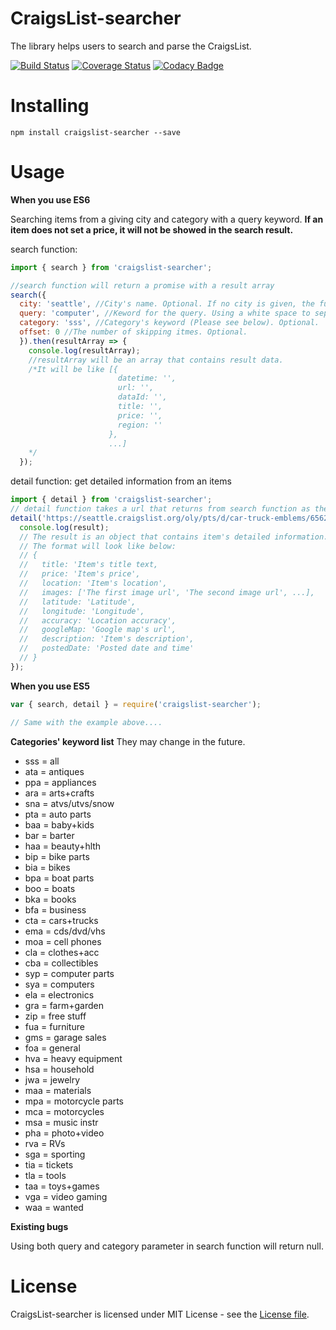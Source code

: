 # CraigsList-searcher

The library helps users to search and parse the CraigsList.

[![Build Status](https://travis-ci.org/PengWang0316/CraigslistSearcher.svg?branch=master)](https://travis-ci.org/PengWang0316/CraigslistSearcher) [![Coverage Status](https://coveralls.io/repos/github/PengWang0316/CraigslistSearcher/badge.svg?branch=master)](https://coveralls.io/github/PengWang0316/CraigslistSearcher?branch=master) [![Codacy Badge](https://api.codacy.com/project/badge/Grade/11801ff3af51468a88733665f3e2eac8)](https://www.codacy.com/app/PengWang0316/CraigslistSearcher?utm_source=github.com&amp;utm_medium=referral&amp;utm_content=PengWang0316/CraigslistSearcher&amp;utm_campaign=Badge_Grade)

# Installing

```
npm install craigslist-searcher --save
```

# Usage

**When you use ES6**

Searching items from a giving city and category with a query keyword.
**If an item does not set a price, it will not be showed in the search result.**

search function:
```javascript
import { search } from 'craigslist-searcher';

//search function will return a promise with a result array
search({
  city: 'seattle', //City's name. Optional. If no city is given, the function will search worldwidely.
  query: 'computer', //Keword for the query. Using a white space to separate multiple key words. (e.g. 'computer book')  Optional.
  category: 'sss', //Category's keyword (Please see below). Optional.
  offset: 0 //The number of skipping itmes. Optional.
  }).then(resultArray => {
    console.log(resultArray);
    //resultArray will be an array that contains result data.
    /*It will be like [{
                        datetime: '',
                        url: '',
                        dataId: '',
                        title: '',
                        price: '',
                        region: ''
                      },
                      ...]
    */
  });
```

detail function: get detailed information from an items
```javascript
import { detail } from 'craigslist-searcher';
// detail function takes a url that returns from search function as the parameter. Required.
detail('https://seattle.craigslist.org/oly/pts/d/car-truck-emblems/6562329918.html').then(result => {
  console.log(result);
  // The result is an object that contains item's detailed information.
  // The format will look like below:
  // {
  //   title: 'Item's title text,
  //   price: 'Item's price',
  //   location: 'Item's location',
  //   images: ['The first image url', 'The second image url', ...],
  //   latitude: 'Latitude',
  //   longitude: 'Longitude',
  //   accuracy: 'Location accuracy',
  //   googleMap: 'Google map's url',
  //   description: 'Item's description',
  //   postedDate: 'Posted date and time'
  // }
});
```

**When you use ES5**
```javascript
var { search, detail } = require('craigslist-searcher');

// Same with the example above....
```

**Categories' keyword list**
They may change in the future.

- sss = all
- ata = antiques
- ppa = appliances
- ara = arts+crafts
- sna = atvs/utvs/snow
- pta = auto parts
- baa = baby+kids
- bar = barter
- haa = beauty+hlth
- bip = bike parts
- bia = bikes
- bpa = boat parts
- boo = boats
- bka = books
- bfa = business
- cta = cars+trucks
- ema = cds/dvd/vhs
- moa = cell phones
- cla = clothes+acc
- cba = collectibles
- syp = computer parts
- sya = computers
- ela = electronics
- gra = farm+garden
- zip = free stuff
- fua = furniture
- gms = garage sales
- foa = general
- hva = heavy equipment
- hsa = household
- jwa = jewelry
- maa = materials
- mpa = motorcycle parts
- mca = motorcycles
- msa = music instr
- pha = photo+video
- rva = RVs
- sga = sporting
- tia = tickets
- tla = tools
- taa = toys+games
- vga = video gaming
- waa = wanted

**Existing bugs**

Using both query and category parameter in search function will return null.  

# License

CraigsList-searcher is licensed under MIT License - see the [License file](https://github.com/PengWang0316/CraigslistSearcher/blob/master/LICENSE).
